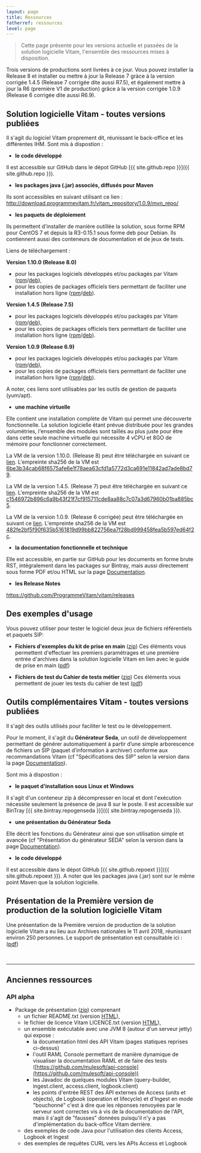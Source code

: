 ```yaml
---
layout: page
title: Ressources
fatherref: ressources
level: page
---
```


> Cette page présente pour les versions actuelle et passées de la solution logicielle Vitam, l'ensemble des ressources mises à disposition. 

Trois versions de productions sont livrées à ce jour. Vous pouvez installer la Release 8 et installer ou mettre à jour la Release 7 gràce à la version corrigée 1.4.5 (Release 7 corrigée dite aussi R7.5), et également mettre à jour la R6 (première V1 de production) grâce à la version corrigée 1.0.9 (Release 6 corrigée dite aussi R6.9). 


## Solution logicielle Vitam - toutes versions publiées

Il s'agit du logiciel Vitam proprement dit, réunissant le back-office et les différentes IHM. Sont mis à dispostion :

* **le code développé**

Il est accessible sur GitHub dans le dépot GitHub [{{ site.github.repo }}]({{ site.github.repo }}).

* **les packages java (.jar) associés, diffusés pour Maven**

Ils sont accessibles en suivant utilisant ce lien : http://download.programmevitam.fr/vitam_repository/1.0.9/mvn_repo/

* **les paquets de déploiement** 

Ils permettent d'installer de manière outillée la solution, sous forme RPM pour CentOS 7 et depuis la R3-0.15.1 sous forme deb pour Debian. Ils contiennent aussi des conteneurs de documentation et de jeux de tests. 


Liens de téléchargement :

**Version 1.10.0 (Release 8.0)** 
  - pour les packages logiciels développés et/ou packagés par Vitam ([rpm](http://download.programmevitam.fr/vitam_repository/1.10.0-1/rpm/vitam-product/)/[deb](http://download.programmevitam.fr/vitam_repository/1.10.0-1/deb/vitam-product/)),
  - pour les copies de packages officiels tiers permettant de faciliter une installation hors ligne ([rpm]( http://download.programmevitam.fr/vitam_repository/1.10.0-1/rpm/vitam-external/)/[deb](http://download.programmevitam.fr/vitam_repository/1.10.0-1/deb/vitam-external/)).

**Version 1.4.5 (Release 7.5)**
  - pour les packages logiciels développés et/ou packagés par Vitam ([rpm](http://download.programmevitam.fr/vitam_repository/1.4.5/rpm/vitam-product/)/[deb](http://download.programmevitam.fr/vitam_repository/1.4.5/deb/vitam-product/)),
  - pour les copies de packages officiels tiers permettant de faciliter une installation hors ligne ([rpm](http://download.programmevitam.fr/vitam_repository/1.4.5/rpm/vitam-external/)/[deb](http://download.programmevitam.fr/vitam_repository/1.4.5/deb/vitam-product/)).


**Version 1.0.9 (Release 6.9)**
  - pour les packages logiciels développés et/ou packagés par Vitam ([rpm](http://download.programmevitam.fr/vitam_repository/1.0.9/rpm/vitam-product/)/[deb](http://download.programmevitam.fr/vitam_repository/1.0.9/deb/vitam-product/)),
  - pour les copies de packages officiels tiers permettant de faciliter une installation hors ligne ([rpm](http://download.programmevitam.fr/vitam_repository/1.0.9/rpm/vitam-external/)/[deb](http://download.programmevitam.fr/vitam_repository/1.0.9/rpm/vitam-external/)).

  
A noter, ces liens sont utilisables par les outils de gestion de paquets (yum/apt).

* **une machine virtuelle**

Elle contient une installation complète de Vitam qui permet une découverte fonctionnelle. 
La solution logicielle étant prévue distribuée pour les grandes volumétries, l'ensemble des modules sont taillés au plus juste pour être dans cette seule machine virtuelle qui nécessite 4 vCPU et 8GO de mémoire pour fonctionner correctement.

La VM de la version 1.10.0. (Release 8) peut être téléchargée en suivant ce [lien](http://download.programmevitam.fr/vitam_repository/1.10.0-1/VM/demo_vitam_1.10.0-1.ova).
L'empreinte sha256 de la VM est [6be3b34cab68f6575afe6e1f78aea63cfd1a5772d3ca691e11842ad7ade8bd79](http://download.programmevitam.fr/vitam_repository/1.10.0-1/VM/demo_vitam_1.10.0-1.sha256).

La VM de la version 1.4.5. (Release 7) peut être téléchargée en suivant ce [lien](http://download.programmevitam.fr/vitam_repository/1.4.5/VM/demo_vitam_1.4.5-1.ova).
L'empreinte sha256 de la VM est [c1546972b896c6a9b43f21f7cf915711cde8aa88c7c07a3d67960b01ba885bc5](http://download.programmevitam.fr/vitam_repository/1.4.5/VM/demo_vitam_1.4.5-1.sha256).

La VM de la version 1.0.9. (Release 6 corrigée) peut être téléchargée en suivant ce [lien](http://download.programmevitam.fr/vitam_repository/1.0.9/VM/demo_vitam_1.0.9-1.ova).
L'empreinte sha256 de la VM est [482fe2bf5f90f635b5161819d99bb822756ea7f28bd999458fea5b597ed64f2c](http://download.programmevitam.fr/vitam_repository/1.0.9/VM/demo_vitam_1.0.9-1.sha256).


* **la documentation fonctionnelle et technique**

Elle est accessible, en partie  sur GitHub pour les documents en forme brute RST, intégralement dans les packages sur Bintray, mais aussi directement sous forme PDF et/ou HTML sur la page [Documentation](/pages/documentation).

* **les Release Notes**

<https://github.com/ProgrammeVitam/vitam/releases>


## Des exemples d'usage

Vous pouvez utiliser pour tester le logiciel deux jeux de fichiers référentiels et paquets SIP:

* **Fichiers d'exemples du kit de prise en main** 
([zip](http://download.programmevitam.fr/vitam_repository/1.10.0/tests/Jeu_de_tests_Guide_de_prise_en_main_R8.zip)) Ces éléments vous permettent d'effectuer les premiers paramétrages et une première entrée d'archives dans la solution logicielle Vitam en lien avec le guide de prise en main ([pdf](/ressources/DocCourante/autres/fonctionnel/VITAM_Guide_de_prise_en_main.pdf))

* **Fichiers de test du Cahier de tests métier** 
([zip](http://download.programmevitam.fr/vitam_repository/1.10.0/tests/Jeux_de_tests_fonctionnels_RELEASE8_SEDA2.1.zip)) Ces éléments vous permettent de jouer les tests du cahier de test ([pdf](/ressources/DocCourante/autres/fonctionnel/VITAM_Cahier_de_tests_metiers.pdf))


## Outils complémentaires Vitam - toutes versions publiées

Il s'agit des outils utilisés pour faciliter le test ou le développement. 

Pour le moment, il s'agit du **Générateur Seda**, un outil de développement permettant
de générer automatiquement à partir d’une simple arborescence de fichiers un SIP
(paquet d’information à archiver) conforme aux recommandations Vitam (cf "Spécifications des SIP" selon la version dans la page [Documentation](/pages/documentation)).

Sont mis à dispostion :

* **le paquet d'installation sous Linux et Windows**

Il s'agit d'un conteneur zip à décompresser en local et dont l'exécution 
nécessite seulement la présence de java 8 sur le poste.
Il est accessible sur BinTray [{{ site.bintray.repogenseda }}]({{ site.bintray.repogenseda }}).

* **une présentation du Générateur Seda**

Elle décrit les fonctions du Générateur ainsi que son utilisation simple et avancée
(cf "Présentation du générateur SEDA" selon la version dans la page [Documentation](/pages/documentation)).

* **le code développé**

Il est accessible dans le dépot GitHub [{{ site.github.repoext }}]({{ site.github.repoext }}). A noter que les packages java (.jar) sont sur le même point Maven que la solution logicielle.

## Présentation de la Première version de production de la solution logicielle Vitam

Une présentation de la Première version de production de la solution logicielle Vitam a eu lieu aux Archives nationales le 11 avril 2018, réunissant environ 250 personnes. Le support de présentation est consultable ici : ([pdf](/ressources/Doc1.0.0/autres/fonctionnel/20180411_présentation_vitam_V5.0_publication.pdf))


<br>
<hr/>

## Anciennes ressources

### API alpha

* Package de présentation ([zip](/ressources/API-Alpha/Vitam-API-Alpha-07-2016.zip)) comprenant
	* un fichier README.txt (version [HTML](/ressources/API-Alpha/Readme)),
	* le fichier de licence Vitam LICENCE.txt (version [HTML](/ressources/API-Alpha/LICENCE)),
	* un ensemble exécutable avec une JVM 8 (autour d'un serveur jetty) qui expose :
		* la documentation html des API Vitam (pages statiques reprises ci-dessus)
		* l'outil RAML Console permettant de manière dynamique de visualiser la documentation RAML et de faire des tests ([https://github.com/mulesoft/api-console](https://github.com/mulesoft/api-console))
		* les Javadoc de quelques modules Vitam (query-builder, ingest.client, access.client, logbook.client)
		* les points d'entrée REST des API externes de Access (units et objects), de Logbook (operation et lifecycle) et d'Ingest en mode "bouchonné" c'est à dire que les réponses renvoyées par le serveur sont correctes vis à vis de la documentation de l'API, mais il s'agit de "fausses" données puisqu'il n'y a pas d'implémentation du back-office Vitam derrière.
	* des exemples de code Java pour l'utilisation des clients Access, Logbook et Ingest
	* des exemples de requêtes CURL vers les APIs Access et Logbook
